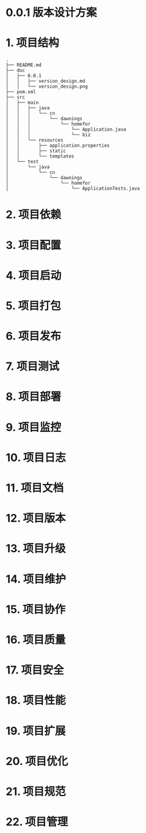 # 0.0.1 版本设计方案
# 1. 项目结构
```
.
├── README.md
├── doc
│   ├── 0.0.1
│   │   ├── version_design.md
│   │   └── version_design.png
├── pom.xml
├── src
│   ├── main
│   │   ├── java
│   │   │   └── cn
│   │   │       └── dawnings
│   │   │           └── homefor
│   │   │               └── Application.java
│   │   │               └── biz
│   │   └── resources
│   │       ├── application.properties
│   │       ├── static
│   │       └── templates
│   └── test
│       └── java
│           └── cn
│               └── dawnings
│                   └── homefor
│                       └── ApplicationTests.java

```
# 2. 项目依赖
# 3. 项目配置
# 4. 项目启动
# 5. 项目打包
# 6. 项目发布
# 7. 项目测试
# 8. 项目部署
# 9. 项目监控
# 10. 项目日志
# 11. 项目文档
# 12. 项目版本
# 13. 项目升级
# 14. 项目维护
# 15. 项目协作
# 16. 项目质量
# 17. 项目安全
# 18. 项目性能
# 19. 项目扩展
# 20. 项目优化
# 21. 项目规范
# 22. 项目管理
